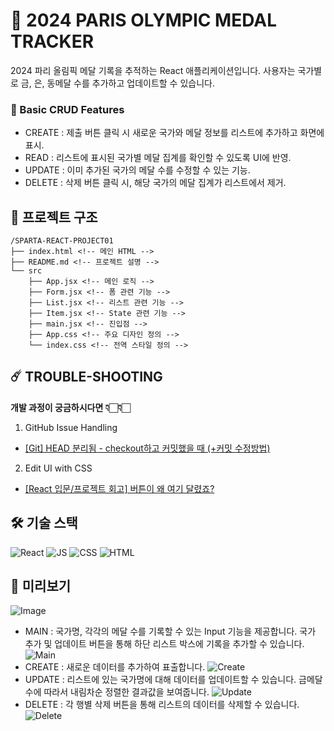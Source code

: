 # 🥇 2024 PARIS OLYMPIC MEDAL TRACKER

2024 파리 올림픽 메달 기록을 추적하는 React 애플리케이션입니다.
사용자는 국가별로 금, 은, 동메달 수를 추가하고 업데이트할 수 있습니다.

### 📌 Basic CRUD Features

- CREATE : 제출 버튼 클릭 시 새로운 국가와 메달 정보를 리스트에 추가하고 화면에 표시.
- READ : 리스트에 표시된 국가별 메달 집계를 확인할 수 있도록 UI에 반영.
- UPDATE : 이미 추가된 국가의 메달 수를 수정할 수 있는 기능.
- DELETE : 삭제 버튼 클릭 시, 해당 국가의 메달 집계가 리스트에서 제거.

## 🔗 프로젝트 구조

```
/SPARTA-REACT-PROJECT01
├── index.html <!-- 메인 HTML -->
├── README.md <!-- 프로젝트 설명 -->
└── src
    ├── App.jsx <!-- 메인 로직 -->
    ├── Form.jsx <!-- 폼 관련 기능 -->
    ├── List.jsx <!-- 리스트 관련 기능 -->
    ├── Item.jsx <!-- State 관련 기능 -->
    ├── main.jsx <!-- 진입점 -->
    ├── App.css <!-- 주요 디자인 정의 -->
    └── index.css <!-- 전역 스타일 정의 -->
```

## ☄️ TROUBLE-SHOOTING

**개발 과정이 궁금하시다면 👇🏻👇🏻**

1. GitHub Issue Handling

- [[Git] HEAD 분리됨 - checkout하고 커밋했을 때 (+커밋 수정방법)](https://velog.io/@ye21iin/Git-HEAD-%EB%B6%84%EB%A6%AC%EB%90%A8-checkout%ED%95%98%EA%B3%A0-%EC%BB%A4%EB%B0%8B%ED%96%88%EC%9D%84-%EB%95%8C-%EC%BB%A4%EB%B0%8B-%EC%88%98%EC%A0%95%EB%B0%A9%EB%B2%95)

2. Edit UI with CSS

- [[React 입문/프로젝트 회고] 버튼이 왜 여기 달렸죠?](https://velog.io/@ye21iin/React-%EC%9E%85%EB%AC%B8-%ED%94%84%EB%A1%9C%EC%A0%9D%ED%8A%B8-%ED%9A%8C%EA%B3%A0)

## 🛠️ 기술 스택

![React](https://img.shields.io/badge/React-61DAFB?style=flat-square&logo=React&logoColor=black)
![JS](https://img.shields.io/badge/JavaScript-F7DF1E?style=flat-square&logo=javascript&logoColor=black)
![CSS](https://img.shields.io/badge/CSS3-1572B6?style=flat-square&logo=css3&logoColor=white)
![HTML](https://img.shields.io/badge/HTML5-E34F26?style=flat-square&logo=html5&logoColor=white)

## 🎥 미리보기

![Image](https://github.com/user-attachments/assets/73c62d55-7f36-4a5e-b41e-b3353ef50a56)

- MAIN : 국가명, 각각의 메달 수를 기록할 수 있는 Input 기능을 제공합니다. 국가 추가 및 업데이트 버튼을 통해 하단 리스트 박스에 기록을 추가할 수 있습니다.
  ![Main](https://i.ibb.co/CHXnGLC/2025-01-24-10-43-11.png)
- CREATE : 새로운 데이터를 추가하여 표출합니다.
  ![Create](https://i.ibb.co/t4TBS59/2025-01-24-10-43-59.png)
- UPDATE : 리스트에 있는 국가명에 대해 데이터를 업데이트할 수 있습니다. 금메달 수에 따라서 내림차순 정렬한 결과값을 보여줍니다.
  ![Update](https://i.ibb.co/g7Gh0wN/2025-01-24-10-44-37.png)
- DELETE : 각 행별 삭제 버튼을 통해 리스트의 데이터를 삭제할 수 있습니다.
  ![Delete](https://i.ibb.co/n8t6ySj/2025-01-24-10-44-54.png)
